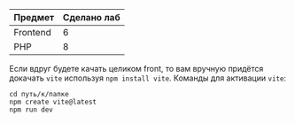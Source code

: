 | Предмет | Сделано лаб |
| ------------- | ------------- |
| Frontend | 6 |
| PHP | 8 |

Если вдруг будете качать целиком front, то вам вручную придётся докачать `vite` используя `npm install vite`.
Команды для активации `vite`:
```
cd путь/к/папке
npm create vite@latest
npm run dev
```
